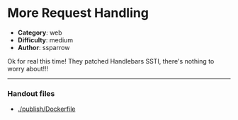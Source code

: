 More Request Handling
======================

- **Category**: web
- **Difficulty**: medium
- **Author**: ssparrow

Ok for real this time! They patched Handlebars SSTI, there's nothing to worry about!!!

---

### Handout files

- [./publish/Dockerfile](./publish/Dockerfile)
